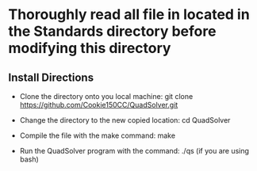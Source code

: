 # Thoroughly read all file in located in the Standards directory before modifying this directory

## Install Directions

- Clone the directory onto you local machine: git clone https://github.com/Cookie150CC/QuadSolver.git

- Change the directory to the new copied location: cd QuadSolver

- Compile the file with the make command: make

- Run the QuadSolver program with the command: ./qs (if you are using bash)



